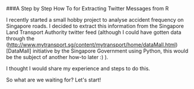 ###A Step by Step How To for Extracting Twitter Messages from R

I recently started a small hobby project to analyse accident frequency on Singapore roads.
I decided to extract this information from the Singapore Land Transport Authority twitter feed
(although I could have gotten data through the (http://www.mytransport.sg/content/mytransport/home/dataMall.html)[DataMall] initiative by the Singapore Government
using Python, this would be the subject of another how-to later :) ).

I thought I would share my experience and steps to do this.

So what are we waiting for? Let's start!

